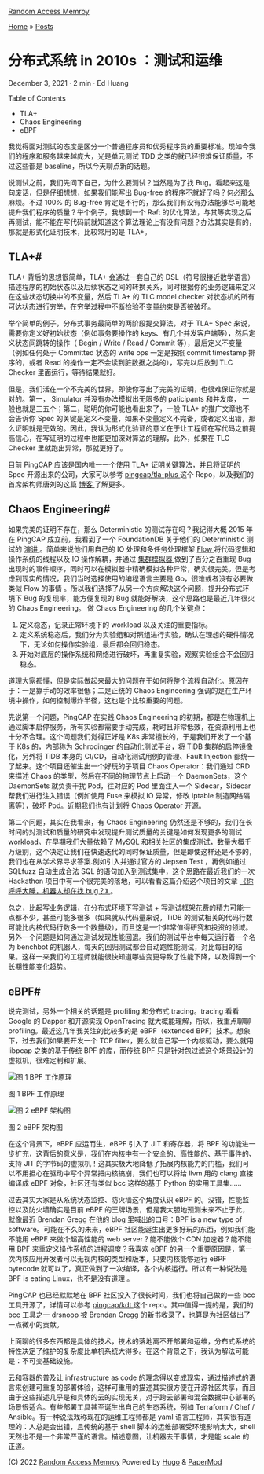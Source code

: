 [Random Access Memroy](http://c4pt0r.github.io "Random Access Memroy \(Alt + H\)")




[Home](http://c4pt0r.github.io) » [Posts](http://c4pt0r.github.io/posts/)

#  分布式系统 in 2010s ：测试和运维 

December 3, 2021 · 2 min · Ed Huang 

Table of Contents

  * TLA+
  * Chaos Engineering
  * eBPF



我觉得面对测试的态度是区分一个普通程序员和优秀程序员的重要标准。现如今我们的程序和服务越来越庞大，光是单元测试 TDD 之类的就已经很难保证质量，不过这些都是 baseline，所以今天聊点新的话题。

说测试之前，我们先问下自己，为什么要测试？当然是为了找 Bug。看起来这是句废话，但是仔细想想，如果我们能写出 Bug-free 的程序不就好了吗？何必那么麻烦。不过 100% 的 Bug-free 肯定是不行的，那么我们有没有办法能够尽可能地提升我们程序的质量？举个例子，我想到一个 Raft 的优化算法，与其等实现之后再测试，能不能在写代码前就知道这个算法理论上有没有问题？办法其实是有的，那就是形式化证明技术，比较常用的是 TLA+。

## TLA+#

TLA+ 背后的思想很简单，TLA+ 会通过一套自己的 DSL（符号很接近数学语言）描述程序的初始状态以及后续状态之间的转换关系，同时根据你的业务逻辑来定义在这些状态切换中的不变量，然后 TLA+ 的 TLC model checker 对状态机的所有可达状态进行穷举，在穷举过程中不断检验不变量约束是否被破坏。

举个简单的例子，分布式事务最简单的两阶段提交算法，对于 TLA+ Spec 来说，需要你定义好初始状态（例如事务要操作的 keys、有几个并发客户端等），然后定义状态间跳转的操作（ Begin / Write / Read / Commit 等），最后定义不变量（例如任何处于 Committed 状态的 write ops 一定是按照 commit timestamp 排序的，或者 Read 的操作一定不会读到脏数据之类的），写完以后放到 TLC Checker 里面运行，等待结果就好。

但是，我们活在一个不完美的世界，即使你写出了完美的证明，也很难保证你就是对的。第一， Simulator 并没有办法模拟出无限多的 paticipants 和并发度， 一般也就是三五个；第二，聪明的你可能也看出来了，一般 TLA+ 的推广文章也不会告诉你 Spec 的关键是定义不变量，如果不变量定义不完备，或者定义出错，那么证明就是无效的。因此，我认为形式化验证的意义在于让工程师在写代码之前提高信心，在写证明的过程中也能更加深对算法的理解，此外，如果在 TLC Checker 里就跑出异常，那就更好了。

目前 PingCAP 应该是国内唯一一个使用 TLA+ 证明关键算法，并且将证明的 Spec 开源出来的公司，大家可以参考 [pingcap/tla-plus ](https://github.com/pingcap/tla-plus)这个 Repo，以及我们的首席架构师唐刘的这篇 [博客 ](https://www.jianshu.com/p/721df5b4454b)了解更多。

## Chaos Engineering#

如果完美的证明不存在，那么 Deterministic 的测试存在吗？我记得大概 2015 年在 PingCAP 成立前，我看到了一个 FoundationDB 关于他们的 Deterministic 测试的 [演讲 ](https://www.youtube.com/watch?v=4fFDFbi3toc)。简单来说他们用自己的 IO 处理和多任务处理框架 [Flow ](https://apple.github.io/foundationdb/flow.html)将代码逻辑和操作系统的线程以及 IO 操作解耦，并通过 [集群模拟器 ](https://apple.github.io/foundationdb/testing.html)做到了百分之百重现 Bug 出现时的事件顺序，同时可以在模拟器中精确模拟各种异常，确实很完美。但是考虑到现实的情况，我们当时选择使用的编程语言主要是 Go，很难或者没有必要做类似 Flow 的事情 。所以我们选择了从另一个方向解决这个问题，提升分布式环境下 Bug 的复现率，能方便复现的 Bug 就能好解决，这个思路也是最近几年很火的 Chaos Engineering。 做 Chaos Engineering 的几个关键点：

  1. 定义稳态，记录正常环境下的 workload 以及关注的重要指标。
  2. 定义系统稳态后，我们分为实验组和对照组进行实验，确认在理想的硬件情况下，无论如何操作实验组，最后都会回归稳态。
  3. 开始对底层的操作系统和网络进行破坏，再重复实验，观察实验组会不会回归稳态。



道理大家都懂，但是实际做起来最大的问题在于如何将整个流程自动化。原因在于：一是靠手动的效率很低；二是正统的 Chaos Engineering 强调的是在生产环境中操作，如何控制爆炸半径，这也是个比较重要的问题。

先说第一个问题，PingCAP 在实践 Chaos Engineering 的初期，都是在物理机上通过脚本启停服务，所有实验都需要手动完成，耗时且非常低效，在资源利用上也十分不合理。这个问题我们觉得正好是 K8s 非常擅长的，于是我们开发了一个基于 K8s 的，内部称为 Schrodinger 的自动化测试平台，将 TiDB 集群的启停镜像化，另外将 TiDB 本身的 CI/CD，自动化测试用例的管理、Fault Injection 都统一了起来。这个项目还催生出一个好玩的子项目 Chaos Operator：我们通过 CRD 来描述 Chaos 的类型，然后在不同的物理节点上启动一个 DaemonSets，这个 DaemonSets 就负责干扰 Pod，往对应的 Pod 里面注入一个 Sidecar，Sidecar 帮我们进行注入错误（例如使用 Fuse 来模拟 IO 异常，修改 iptable 制造网络隔离等），破坏 Pod。近期我们也有计划将 Chaos Operator 开源。

第二个问题，其实在我看来，有 Chaos Engineering 仍然还是不够的，我们在长时间的对测试和质量的研究中发现提升测试质量的关键是如何发现更多的测试 workload。在早期我们大量依赖了 MySQL 和相关社区的集成测试，数量大概千万级别，这个决定让我们在快速迭代的同时保证质量，但是即使这样还是不够的，我们也在从学术界寻求答案.例如引入并通过官方的 Jepsen Test ，再例如通过 SQLfuzz 自动生成合法 SQL 的语句加入到测试集中，这个思路在最近我们的一次 Hackathon 项目中有一个很完美的落地，可以看看这篇介绍这个项目的文章 [《你呼呼大睡，机器人却在找 bug？》 ](https://pingcap.com/blog-cn/sqldebug-automatically/)。

总之，比起写业务逻辑，在分布式环境下写测试 + 写测试框架花费的精力可能一点都不少，甚至可能多很多（如果就从代码量来说，TiDB 的测试相关的代码行数可能比内核代码行数多一个数量级），而且这是一个非常值得研究和投资的领域。另外一个问题是如何通过测试发现性能回退。我们的测试平台中每天运行着一个名为 benchbot 的机器人，每天的回归测试都会自动跑性能测试，对比每日的结果。这样一来我们的工程师就能很快知道哪些变更导致了性能下降，以及得到一个长期性能变化趋势。

## eBPF#

说完测试，另外一个相关的话题是 profiling 和分布式 tracing。tracing 看看 Google 的 Dapper 和开源实现 OpenTracing 就大概能理解，所以，我重点聊聊 profiling。最近这几年我关注的比较多的是 eBPF（extended BPF）技术。想象下，过去我们如果要开发一个 TCP filter，要么就自己写一个内核驱动，要么就用 libpcap 之类的基于传统 BPF 的库，而传统 BPF 只是针对包过滤这个场景设计的虚拟机，很难定制和扩展。

![图 1 BPF 工作原理](https://img1.www.pingcap.com/prod/1_bc7fe21dfd.png)

图 1 BPF 工作原理

![图 2 eBPF 架构图](https://img1.www.pingcap.com/prod/2_1f9daea64e.png)

图 2 eBPF 架构图

在这个背景下，eBPF 应运而生，eBPF 引入了 JIT 和寄存器，将 BPF 的功能进一步扩充，这背后的意义是，我们在内核中有一个安全的、高性能的、基于事件的、支持 JIT 的字节码的虚拟机！这其实极大地降低了拓展内核能力的门槛，我们可以不用担心在驱动中写个异常把内核搞崩，我们也可以将给 llvm 用的 clang 直接编译成 eBPF 对象，社区还有类似 bcc 这样的基于 Python 的实用工具集……

过去其实大家是从系统状态监控、防火墙这个角度认识 eBPF 的。没错，性能监控以及防火墙确实是目前 eBPF 的王牌场景，但是我大胆地预测未来不止于此，就像最近 Brendan Gregg 在他的 blog 里喊出的口号：BPF is a new type of software。可能在不久的未来，eBPF 社区能诞生出更多好玩的东西，例如我们能不能用 eBPF 来做个超高性能的 web server？能不能做个 CDN 加速器？能不能用 BPF 来重定义操作系统的进程调度？我喜欢 eBPF 的另一个重要原因是，第一次内核应用开发者可以无视内核的类型和版本，只要内核能够运行 eBPF bytecode 就可以了，真正做到了一次编译，各个内核运行。所以有一种说法是 BPF is eating Linux，也不是没有道理 。

PingCAP 也已经默默地在 BPF 社区投入了很长时间，我们也将自己做的一些 bcc 工具开源了，详情可以参考 [pingcap/kdt ](https://github.com/pingcap/kdt)这个 repo。其中值得一提的是，我们的 bcc 工具之一 drsnoop 被 Brendan Gregg 的新书收录了，也算是为社区做出了一点微小的贡献。

上面聊的很多东西都是具体的技术，技术的落地离不开部署和运维，分布式系统的特性决定了维护的复杂度比单机系统大得多。在这个背景之下，我认为解法可能是：不可变基础设施。

云和容器的普及让 infrastructure as code 的理念得以变成现实，通过描述式的语言来创建可重复的部署体验，这样可重用的描述其实很方便在开源社区共享，而且由于这些描述几乎是和具体的云的实现无关，对于跨云部署和混合数据中心部署的场景很适合。有些部署工具甚至诞生出自己的生态系统，例如 Terraform / Chef / Ansible。有一种说法戏称现在的运维工程师都是 yaml 语言工程师，其实很有道理的：人总是会出错，且传统的基于 shell 脚本的运维部署受环境影响太大，shell 天然也不是一个非常严谨的语言。描述意图，让机器去干事情，才是能 scale 的正道。

(C) 2022 [Random Access Memroy](http://c4pt0r.github.io) Powered by [Hugo](https://gohugo.io/) & [PaperMod](https://git.io/hugopapermod)
